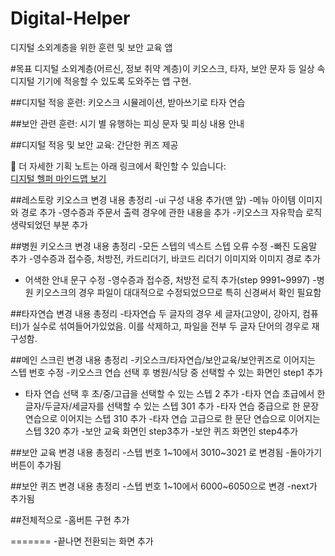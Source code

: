 # Digital-Helper
디지털 소외계층을 위한 훈련 및 보안 교육 앱

#목표 디지털 소외계층(어르신, 정보 취약 계층)이 키오스크, 타자, 보안 문자 등
일상 속 디지털 기기에 적응할 수 있도록 도와주는 앱 구현. 

##디지털 적응 훈련: 키오스크 시뮬레이션, 받아쓰기로 타자 연습

##보안 관련 훈련: 시기 별 유행하는 피싱 문자 및 피싱 내용 안내

##디지털 적응 및 보안 교육: 간단한 퀴즈 제공



📒 더 자세한 기획 노트는 아래 링크에서 확인할 수 있습니다:  
[디지털 헬퍼 마인드맵 보기](https://notebooklm.google.com/notebook/637f90fe-e0c6-4241-b9ec-c28ef916898b?_gl=1*zfnk5p*_ga*NDgxODYxMTQ2LjE3NTEzODc1NjQ.*_ga_W0LDH41ZCB*czE3NTEzODc1NjQkbzEkZzEkdDE3NTEzODc1NjgkajYwJGwwJGgw)


##레스토랑 키오스크 변경 내용 총정리
-ui 구성 내용 추가(맨 앞)
-메뉴 아이템 이미지와 경로 추가
-영수증과 주문서 출력 경우에 관한 내용을 추가
-키오스크 자유학습 로직 생략되었던 부분 추가

##병원 키오스크 변경 내용 총정리
-모든 스텝의 넥스트 스텝 오류 수정
-빠진 도움말 추가
-영수증과 접수증, 처방전, 카드리더기, 바코드 리더기 이미지와 이미지 경로 추가
- 어색한 안내 문구 수정
-영수증과 접수증, 처방전 로직 추가(step 9991~9997)
-병원 키오스크의 경우 파일이 대대적으로 수정되었으므로 특히 신경써서 확인 필요함

##타자연습 변경 내용 총정리
-타자연습 두 글자의 경우 세 글자(고양이, 강아지, 컴퓨터)가 실수로 섞여들어가있었음. 이를 삭제하고, 파일을 전부 두 글자 단어의 경우로 재구성함.

##메인 스크린 변경 내용 총정리
-키오스크/타자연습/보안교육/보안퀴즈로 이어지는 스텝 번호 수정
-키오스크 연습 선택 후 병원/식당 중 선택할 수 있는 화면인 step1 추가
- 타자 연습 선택 후 초/중/고급을 선택할 수 있는 스텝 2 추가
-타자 연습 초급에서 한글자/두글자/세글자를 선택할 수 있는 스텝 301 추가
-타자 연습 중급으로 한 문장 연습으로 이어지는 스텝 310 추가
-타자 연습 고급으로 한 문단 연습으로 이어지는 스텝 320 추가
-보안 교육 화면인 step3추가
-보안 퀴즈 화면인 step4추가

##보안 교육 변경 내용 총정리
-스텝 번호 1~10에서 3010~3021 로 변경됨
-돌아가기 버튼이 추가됨

##보안 퀴즈 변경 내용 총정리
-스텝 번호 1~10에서 6000~6050으로 변경
-next가 추가됨

##전체적으로
-홈버튼 구현 추가

=======
-끝나면 전환되는 화면 추가

